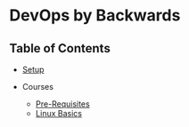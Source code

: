 # DevOps by Backwards

## Table of Contents

- [Setup](docs/setup.md)

- Courses

  - [Pre-Requisites](courses/1-pre-requisites/README.md)
  - [Linux Basics](courses/2-linux-basics/README.md)
  

